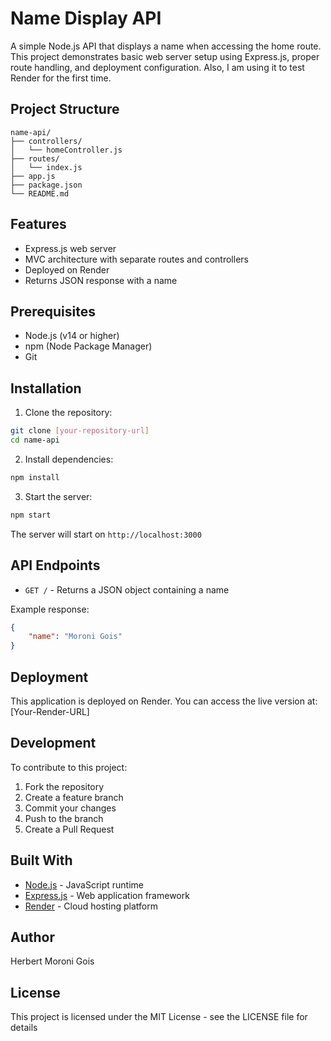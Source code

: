 # Name Display API

A simple Node.js API that displays a name when accessing the home route. This project demonstrates basic web server setup using Express.js, proper route handling, and deployment configuration. Also, I am using it to test Render for the first time.

## Project Structure

```
name-api/
├── controllers/
│   └── homeController.js
├── routes/
│   └── index.js
├── app.js
├── package.json
└── README.md
```

## Features

- Express.js web server
- MVC architecture with separate routes and controllers
- Deployed on Render
- Returns JSON response with a name

## Prerequisites

- Node.js (v14 or higher)
- npm (Node Package Manager)
- Git

## Installation

1. Clone the repository:
```bash
git clone [your-repository-url]
cd name-api
```

2. Install dependencies:
```bash
npm install
```

3. Start the server:
```bash
npm start
```

The server will start on `http://localhost:3000`

## API Endpoints

- `GET /` - Returns a JSON object containing a name

Example response:
```json
{
    "name": "Moroni Gois"
}
```

## Deployment

This application is deployed on Render. You can access the live version at:
[Your-Render-URL]

## Development

To contribute to this project:

1. Fork the repository
2. Create a feature branch
3. Commit your changes
4. Push to the branch
5. Create a Pull Request

## Built With

- [Node.js](https://nodejs.org/) - JavaScript runtime
- [Express.js](https://expressjs.com/) - Web application framework
- [Render](https://render.com/) - Cloud hosting platform

## Author

Herbert Moroni Gois

## License

This project is licensed under the MIT License - see the LICENSE file for details
